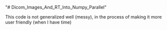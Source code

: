 "# Dicom_Images_And_RT_Into_Numpy_Parallel" 

This code is not generalized well (messy), in the process of making it more user friendly (when I have time)
